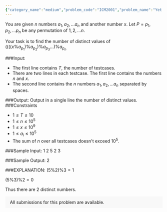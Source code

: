 ```yaml
---
{"category_name":"medium","problem_code":"ICM2001","problem_name":"Yet Another Mod Mod Mod","problemComponents":{"constraints":"","constraintsState":false,"subtasks":"","subtasksState":false,"inputFormat":"","inputFormatState":false,"outputFormat":"","outputFormatState":false,"sampleTestCases":{}},"video_editorial_url":"","languages_supported":{"0":"CPP14","1":"C","2":"JAVA","3":"PYTH 3.6","4":"CPP17","5":"PYTH","6":"PYP3","7":"CS2","8":"ADA","9":"PYPY","10":"TEXT","11":"PAS fpc","12":"NODEJS","13":"RUBY","14":"PHP","15":"GO","16":"HASK","17":"TCL","18":"PERL","19":"SCALA","20":"LUA","21":"kotlin","22":"BASH","23":"JS","24":"LISP sbcl","25":"rust","26":"PAS gpc","27":"BF","28":"CLOJ","29":"R","30":"D","31":"CAML","32":"FORT","33":"ASM","34":"swift","35":"FS","36":"WSPC","37":"LISP clisp","38":"SQL","39":"SCM guile","40":"PERL6","41":"ERL","42":"CLPS","43":"ICK","44":"NICE","45":"PRLG","46":"ICON","47":"COB","48":"SCM chicken","49":"PIKE","50":"SCM qobi","51":"ST","52":"NEM"},"max_timelimit":2,"source_sizelimit":50000,"problem_author":"theanshul","problem_tester":null,"date_added":"9-02-2020","tags":{"0":"theanshul"},"problem_difficulty_level":"Medium","best_tag":"","editorial_url":"","time":{"view_start_date":1582014600,"submit_start_date":1582014600,"visible_start_date":1582014600,"end_date":1735669800},"is_direct_submittable":false,"problemDiscussURL":"https://discuss.codechef.com/search?q=ICM2001","is_proctored":false,"visitedContests":{},"layout":"problem"}
---
```

You are given $n$ numbers $a_1,a_2, ... a_n$ and another number $x$. Let $P= p_1,p_2,...p_n$ be any permutation of  $1,2,...n$. 

Your task is to find the number of distinct values of $((((x\%a_{p_1})\%a_{p_2})\%a_{p_3}...)\%a_{p_n}$ 

###Input:
- The first line contains $T$, the number of testcases.
- There are two lines in each testcase. The first line contains the numbers $n$ and $x$.
- The second line contains the $n$ numbers $a_1,a_2,...a_n$ separated by spaces. 

###Output:
Output in a single line the number of distinct values.
###Constraints 
- $1 \leq T \leq 10$
- $1 \leq n \leq 10^5$
- $1 \leq x \leq 10^9$
- $1 \leq a_i \leq 10^5$
- The sum of $n$ over all testcases doesn't exceed $10^5$.

###Sample Input:
    1
    2 5
    2 3

###Sample Output:
	2
	
###EXPLANATION:
$(5\%2)\%3 = 1$

$(5\%3)\%2 = 0$

Thus there are 2 distinct numbers.

<aside style='background: #f8f8f8;padding: 10px 15px;'><div>All submissions for this problem are available.</div></aside>
